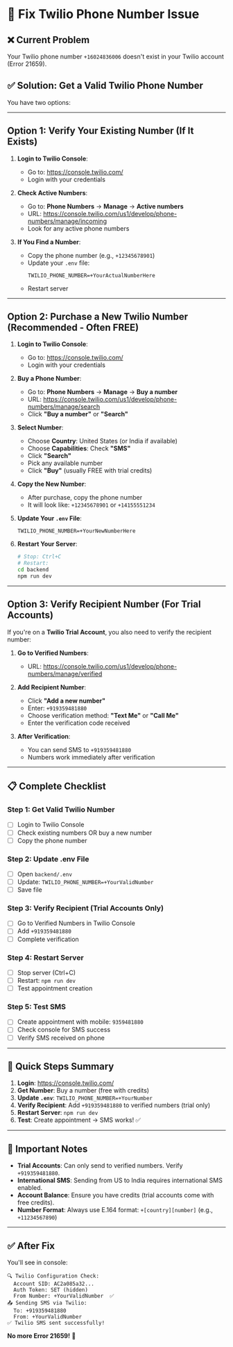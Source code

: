# 🔧 Fix Twilio Phone Number Issue

## ❌ Current Problem
Your Twilio phone number `+16024836006` doesn't exist in your Twilio account (Error 21659).

## ✅ Solution: Get a Valid Twilio Phone Number

You have two options:

---

## Option 1: Verify Your Existing Number (If It Exists)

1. **Login to Twilio Console**:
   - Go to: https://console.twilio.com/
   - Login with your credentials

2. **Check Active Numbers**:
   - Go to: **Phone Numbers** → **Manage** → **Active numbers**
   - URL: https://console.twilio.com/us1/develop/phone-numbers/manage/incoming
   - Look for any active phone numbers

3. **If You Find a Number**:
   - Copy the phone number (e.g., `+12345678901`)
   - Update your `.env` file:
     ```
     TWILIO_PHONE_NUMBER=+YourActualNumberHere
     ```
   - Restart server

---

## Option 2: Purchase a New Twilio Number (Recommended - Often FREE)

1. **Login to Twilio Console**:
   - Go to: https://console.twilio.com/
   - Login with your credentials

2. **Buy a Phone Number**:
   - Go to: **Phone Numbers** → **Manage** → **Buy a number**
   - URL: https://console.twilio.com/us1/develop/phone-numbers/manage/search
   - Click **"Buy a number"** or **"Search"**

3. **Select Number**:
   - Choose **Country**: United States (or India if available)
   - Choose **Capabilities**: Check **"SMS"**
   - Click **"Search"**
   - Pick any available number
   - Click **"Buy"** (usually FREE with trial credits)

4. **Copy the New Number**:
   - After purchase, copy the phone number
   - It will look like: `+12345678901` or `+14155551234`

5. **Update Your `.env` File**:
   ```env
   TWILIO_PHONE_NUMBER=+YourNewNumberHere
   ```

6. **Restart Your Server**:
   ```bash
   # Stop: Ctrl+C
   # Restart:
   cd backend
   npm run dev
   ```

---

## Option 3: Verify Recipient Number (For Trial Accounts)

If you're on a **Twilio Trial Account**, you also need to verify the recipient number:

1. **Go to Verified Numbers**:
   - URL: https://console.twilio.com/us1/develop/phone-numbers/manage/verified

2. **Add Recipient Number**:
   - Click **"Add a new number"**
   - Enter: `+919359481880`
   - Choose verification method: **"Text Me"** or **"Call Me"**
   - Enter the verification code received

3. **After Verification**:
   - You can send SMS to `+919359481880`
   - Numbers work immediately after verification

---

## 📋 Complete Checklist

### Step 1: Get Valid Twilio Number
- [ ] Login to Twilio Console
- [ ] Check existing numbers OR buy a new number
- [ ] Copy the phone number

### Step 2: Update .env File
- [ ] Open `backend/.env`
- [ ] Update: `TWILIO_PHONE_NUMBER=+YourValidNumber`
- [ ] Save file

### Step 3: Verify Recipient (Trial Accounts Only)
- [ ] Go to Verified Numbers in Twilio Console
- [ ] Add `+919359481880`
- [ ] Complete verification

### Step 4: Restart Server
- [ ] Stop server (Ctrl+C)
- [ ] Restart: `npm run dev`
- [ ] Test appointment creation

### Step 5: Test SMS
- [ ] Create appointment with mobile: `9359481880`
- [ ] Check console for SMS success
- [ ] Verify SMS received on phone

---

## 🎯 Quick Steps Summary

1. **Login**: https://console.twilio.com/
2. **Get Number**: Buy a number (free with credits)
3. **Update `.env`**: `TWILIO_PHONE_NUMBER=+YourNumber`
4. **Verify Recipient**: Add `+919359481880` to verified numbers (trial only)
5. **Restart Server**: `npm run dev`
6. **Test**: Create appointment → SMS works! ✅

---

## 📝 Important Notes

- **Trial Accounts**: Can only send to verified numbers. Verify `+919359481880`.
- **International SMS**: Sending from US to India requires international SMS enabled.
- **Account Balance**: Ensure you have credits (trial accounts come with free credits).
- **Number Format**: Always use E.164 format: `+[country][number]` (e.g., `+11234567890`)

---

## ✅ After Fix

You'll see in console:
```
🔍 Twilio Configuration Check:
  Account SID: AC2a085a32...
  Auth Token: SET (hidden)
  From Number: +YourValidNumber  ✅
📤 Sending SMS via Twilio:
  To: +919359481880
  From: +YourValidNumber
✅ Twilio SMS sent successfully!
```

**No more Error 21659!** 🎉



